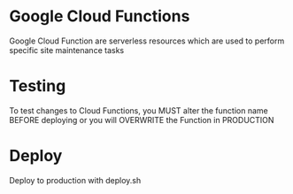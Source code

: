# Google Cloud Functions
Google Cloud Function are serverless resources which are used to perform specific site maintenance tasks

# Testing
To test changes to Cloud Functions, you MUST alter the function name BEFORE deploying or you will OVERWRITE the Function in PRODUCTION

# Deploy
Deploy to production with deploy.sh
